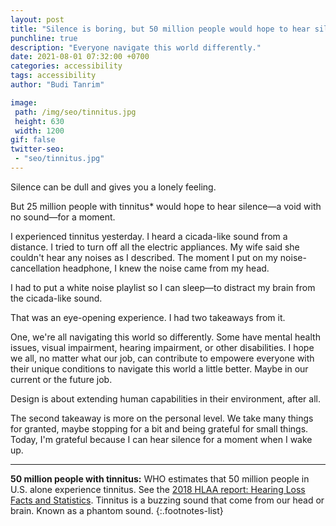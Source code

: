```yaml
---
layout: post
title: "Silence is boring, but 50 million people would hope to hear silence"
punchline: true
description: "Everyone navigate this world differently."
date: 2021-08-01 07:32:00 +0700
categories: accessibility
tags: accessibility
author: "Budi Tanrim"

image:
 path: /img/seo/tinnitus.jpg
 height: 630
 width: 1200
gif: false
twitter-seo: 
 - "seo/tinnitus.jpg"
---
```


Silence can be dull and gives you a lonely feeling.

But 25 million people with tinnitus* would hope to hear silence—a void with no sound—for a moment.

I experienced tinnitus yesterday. I heard a cicada-like sound from a distance. I tried to turn off all the electric appliances. My wife said she couldn't hear any noises as I described. The moment I put on my noise-cancellation headphone, I knew the noise came from my head.

I had to put a white noise playlist so I can sleep—to distract my brain from the cicada-like sound.

That was an eye-opening experience. I had two takeaways from it.

One, we're all navigating this world so differently. Some have mental health issues, visual impairment, hearing impairment, or other disabilities. I hope we all, no matter what our job, can contribute to empowere everyone with their unique conditions to navigate this world a little better. Maybe in our current or the future job. 

Design is about extending human capabilities in their environment, after all.

The second takeaway is more on the personal level. We take many things for granted, maybe stopping for a bit and being grateful for small things. Today, I'm grateful because I can hear silence for a moment when I wake up.

---

**50 million people with tinnitus:** WHO estimates that 50 million people in U.S. alone experience tinnitus. See the [2018 HLAA report: Hearing Loss Facts and Statistics](https://www.hearingloss.org/wp-content/uploads/HLAA_HearingLoss_Facts_Statistics.pdf?pdf=FactStats). Tinnitus is a buzzing sound that come from our head or brain. Known as a phantom sound. 
{:.footnotes-list}

